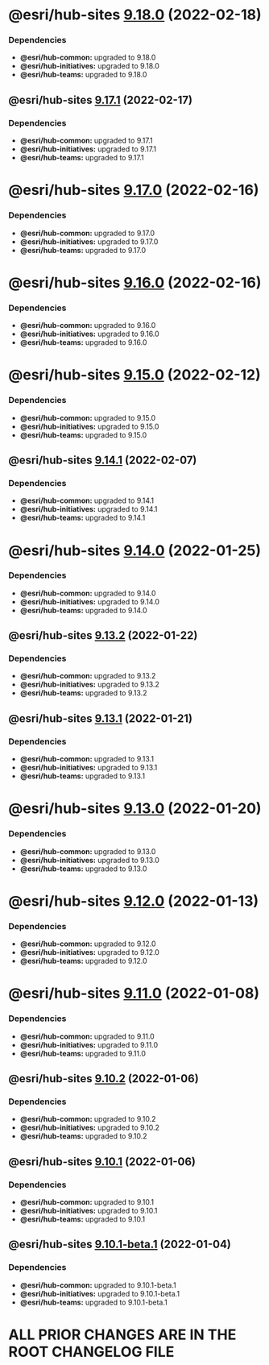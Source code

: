 # @esri/hub-sites [9.18.0](https://github.com/Esri/hub.js/compare/@esri/hub-sites@9.17.1...@esri/hub-sites@9.18.0) (2022-02-18)





### Dependencies

* **@esri/hub-common:** upgraded to 9.18.0
* **@esri/hub-initiatives:** upgraded to 9.18.0
* **@esri/hub-teams:** upgraded to 9.18.0

## @esri/hub-sites [9.17.1](https://github.com/Esri/hub.js/compare/@esri/hub-sites@9.17.0...@esri/hub-sites@9.17.1) (2022-02-17)





### Dependencies

* **@esri/hub-common:** upgraded to 9.17.1
* **@esri/hub-initiatives:** upgraded to 9.17.1
* **@esri/hub-teams:** upgraded to 9.17.1

# @esri/hub-sites [9.17.0](https://github.com/Esri/hub.js/compare/@esri/hub-sites@9.16.0...@esri/hub-sites@9.17.0) (2022-02-16)





### Dependencies

* **@esri/hub-common:** upgraded to 9.17.0
* **@esri/hub-initiatives:** upgraded to 9.17.0
* **@esri/hub-teams:** upgraded to 9.17.0

# @esri/hub-sites [9.16.0](https://github.com/Esri/hub.js/compare/@esri/hub-sites@9.15.0...@esri/hub-sites@9.16.0) (2022-02-16)





### Dependencies

* **@esri/hub-common:** upgraded to 9.16.0
* **@esri/hub-initiatives:** upgraded to 9.16.0
* **@esri/hub-teams:** upgraded to 9.16.0

# @esri/hub-sites [9.15.0](https://github.com/Esri/hub.js/compare/@esri/hub-sites@9.14.1...@esri/hub-sites@9.15.0) (2022-02-12)





### Dependencies

* **@esri/hub-common:** upgraded to 9.15.0
* **@esri/hub-initiatives:** upgraded to 9.15.0
* **@esri/hub-teams:** upgraded to 9.15.0

## @esri/hub-sites [9.14.1](https://github.com/Esri/hub.js/compare/@esri/hub-sites@9.14.0...@esri/hub-sites@9.14.1) (2022-02-07)





### Dependencies

* **@esri/hub-common:** upgraded to 9.14.1
* **@esri/hub-initiatives:** upgraded to 9.14.1
* **@esri/hub-teams:** upgraded to 9.14.1

# @esri/hub-sites [9.14.0](https://github.com/Esri/hub.js/compare/@esri/hub-sites@9.13.2...@esri/hub-sites@9.14.0) (2022-01-25)





### Dependencies

* **@esri/hub-common:** upgraded to 9.14.0
* **@esri/hub-initiatives:** upgraded to 9.14.0
* **@esri/hub-teams:** upgraded to 9.14.0

## @esri/hub-sites [9.13.2](https://github.com/Esri/hub.js/compare/@esri/hub-sites@9.13.1...@esri/hub-sites@9.13.2) (2022-01-22)





### Dependencies

* **@esri/hub-common:** upgraded to 9.13.2
* **@esri/hub-initiatives:** upgraded to 9.13.2
* **@esri/hub-teams:** upgraded to 9.13.2

## @esri/hub-sites [9.13.1](https://github.com/Esri/hub.js/compare/@esri/hub-sites@9.13.0...@esri/hub-sites@9.13.1) (2022-01-21)





### Dependencies

* **@esri/hub-common:** upgraded to 9.13.1
* **@esri/hub-initiatives:** upgraded to 9.13.1
* **@esri/hub-teams:** upgraded to 9.13.1

# @esri/hub-sites [9.13.0](https://github.com/Esri/hub.js/compare/@esri/hub-sites@9.12.0...@esri/hub-sites@9.13.0) (2022-01-20)





### Dependencies

* **@esri/hub-common:** upgraded to 9.13.0
* **@esri/hub-initiatives:** upgraded to 9.13.0
* **@esri/hub-teams:** upgraded to 9.13.0

# @esri/hub-sites [9.12.0](https://github.com/Esri/hub.js/compare/@esri/hub-sites@9.11.0...@esri/hub-sites@9.12.0) (2022-01-13)





### Dependencies

* **@esri/hub-common:** upgraded to 9.12.0
* **@esri/hub-initiatives:** upgraded to 9.12.0
* **@esri/hub-teams:** upgraded to 9.12.0

# @esri/hub-sites [9.11.0](https://github.com/Esri/hub.js/compare/@esri/hub-sites@9.10.2...@esri/hub-sites@9.11.0) (2022-01-08)





### Dependencies

* **@esri/hub-common:** upgraded to 9.11.0
* **@esri/hub-initiatives:** upgraded to 9.11.0
* **@esri/hub-teams:** upgraded to 9.11.0

## @esri/hub-sites [9.10.2](https://github.com/Esri/hub.js/compare/@esri/hub-sites@9.10.1...@esri/hub-sites@9.10.2) (2022-01-06)





### Dependencies

* **@esri/hub-common:** upgraded to 9.10.2
* **@esri/hub-initiatives:** upgraded to 9.10.2
* **@esri/hub-teams:** upgraded to 9.10.2

## @esri/hub-sites [9.10.1](https://github.com/Esri/hub.js/compare/@esri/hub-sites@9.10.0...@esri/hub-sites@9.10.1) (2022-01-06)





### Dependencies

* **@esri/hub-common:** upgraded to 9.10.1
* **@esri/hub-initiatives:** upgraded to 9.10.1
* **@esri/hub-teams:** upgraded to 9.10.1

## @esri/hub-sites [9.10.1-beta.1](https://github.com/Esri/hub.js/compare/@esri/hub-sites@9.10.0...@esri/hub-sites@9.10.1-beta.1) (2022-01-04)

### Dependencies

- **@esri/hub-common:** upgraded to 9.10.1-beta.1
- **@esri/hub-initiatives:** upgraded to 9.10.1-beta.1
- **@esri/hub-teams:** upgraded to 9.10.1-beta.1

# ALL PRIOR CHANGES ARE IN THE ROOT CHANGELOG FILE
